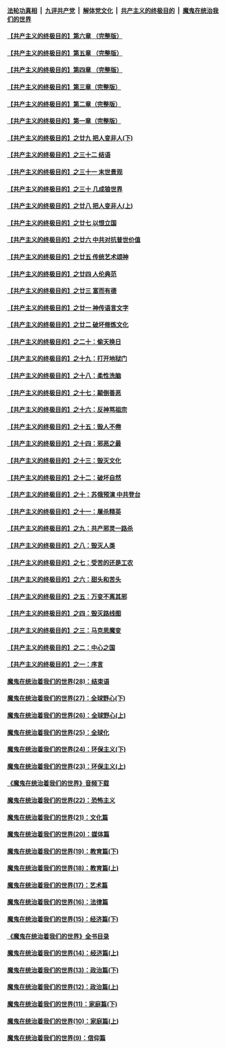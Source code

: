 

####  [法轮功真相](../../../../basic/blob/master/README.md?t=04091801) &nbsp;|&nbsp; [九评共产党](../../../../9ping.md/blob/master/README.md?t=04091801) &nbsp;|&nbsp; [解体党文化](../../../../jtdwh.md/blob/master/README.md?t=04091801)  &nbsp;|&nbsp; [共产主义的终极目的](../../../../gczydzjmd.md/blob/master/README.md?t=04091801) &nbsp;|&nbsp; [魔鬼在统治我们的世界](../../../../mgztzwmdsj.md/blob/master/README.md?t=04091801) 

#### [【共产主义的终极目的】第六章 （完整版）](../pages/nsc422/n11428913.md?t=04091801) 

#### [【共产主义的终极目的】第五章 （完整版）](../pages/nsc422/n11428912.md?t=04091801) 

#### [【共产主义的终极目的】第四章 （完整版）](../pages/nsc422/n11428907.md?t=04091801) 

#### [【共产主义的终极目的】第三章（完整版）](../pages/nsc422/n11428848.md?t=04091801) 

#### [【共产主义的终极目的】第二章（完整版）](../pages/nsc422/n11428831.md?t=04091801) 

#### [【共产主义的终极目的】第一章（完整版）](../pages/nsc422/n11417651.md?t=04091801) 

#### [【共产主义的终极目的】之廿九 把人变非人(下)](../pages/nsc422/n11344140.md?t=04091801) 

#### [【共产主义的终极目的】之三十二 结语](../pages/nsc422/n11360535.md?t=04091801) 

#### [【共产主义的终极目的】之三十一 末世景观](../pages/nsc422/n11351129.md?t=04091801) 

#### [【共产主义的终极目的】之三十 几成狼世界](../pages/nsc422/n11348280.md?t=04091801) 

#### [【共产主义的终极目的】之廿八 把人变非人(上)](../pages/nsc422/n11340492.md?t=04091801) 

#### [【共产主义的终极目的】之廿七 以恨立国](../pages/nsc422/n11336944.md?t=04091801) 

#### [【共产主义的终极目的】之廿六 中共对抗普世价值](../pages/nsc422/n11324785.md?t=04091801) 

#### [【共产主义的终极目的】之廿五 传统艺术颂神](../pages/nsc422/n11296396.md?t=04091801) 

#### [【共产主义的终极目的】之廿四 人伦典范](../pages/nsc422/n11296397.md?t=04091801) 

#### [【共产主义的终极目的】之廿三 富而有德](../pages/nsc422/n11283598.md?t=04091801) 

#### [【共产主义的终极目的】之廿一 神传语言文字](../pages/nsc422/n11263265.md?t=04091801) 

#### [【共产主义的终极目的】之廿二 破坏修炼文化](../pages/nsc422/n11245728.md?t=04091801) 

#### [【共产主义的终极目的】之二十：偷天换日](../pages/nsc422/n11238846.md?t=04091801) 

#### [【共产主义的终极目的】之十九：打开地狱门](../pages/nsc422/n11206376.md?t=04091801) 

#### [【共产主义的终极目的】之十八：柔性洗脑](../pages/nsc422/n11199994.md?t=04091801) 

#### [【共产主义的终极目的】之十七：颠倒善恶](../pages/nsc422/n11179782.md?t=04091801) 

#### [【共产主义的终极目的】之十六：反神骂祖宗](../pages/nsc422/n11166798.md?t=04091801) 

#### [【共产主义的终极目的】之十五：毁人不倦](../pages/nsc422/n11166792.md?t=04091801) 

#### [【共产主义的终极目的】之十四：邪恶之最](../pages/nsc422/n11150249.md?t=04091801) 

#### [【共产主义的终极目的】之十三：毁灭文化](../pages/nsc422/n11135227.md?t=04091801) 

#### [【共产主义的终极目的】之十二：破坏自然](../pages/nsc422/n11135214.md?t=04091801) 

#### [【共产主义的终极目的】之十：苏俄预演 中共登台](../pages/nsc422/n11118424.md?t=04091801) 

#### [【共产主义的终极目的】之十一：屠杀精英](../pages/nsc422/n11118442.md?t=04091801) 

#### [【共产主义的终极目的】之九：共产邪灵一路杀](../pages/nsc422/n11114139.md?t=04091801) 

#### [【共产主义的终极目的】之八：毁灭人类](../pages/nsc422/n11108503.md?t=04091801) 

#### [【共产主义的终极目的】之七：受苦的还是工农](../pages/nsc422/n11101809.md?t=04091801) 

#### [【共产主义的终极目的】之六：甜头和苦头](../pages/nsc422/n11096971.md?t=04091801) 

#### [【共产主义的终极目的】之五：万变不离其邪](../pages/nsc422/n11091285.md?t=04091801) 

#### [【共产主义的终极目的】之四：毁灭路线图](../pages/nsc422/n11086284.md?t=04091801) 

#### [【共产主义的终极目的】之三：马克思魔变](../pages/nsc422/n11061941.md?t=04091801) 

#### [【共产主义的终极目的】之二：中心之国](../pages/nsc422/n11047728.md?t=04091801) 

#### [【共产主义的终极目的】之一：序言](../pages/nsc422/n11086077.md?t=04091801) 

#### [魔鬼在统治着我们的世界(28)：结束语](../pages/nsc422/n10936246.md?t=04091801) 

#### [魔鬼在统治着我们的世界(27)：全球野心(下)](../pages/nsc422/n10928319.md?t=04091801) 

#### [魔鬼在统治着我们的世界(26)：全球野心(上)](../pages/nsc422/n10900318.md?t=04091801) 

#### [魔鬼在统治着我们的世界(25)：全球化](../pages/nsc422/n10788205.md?t=04091801) 

#### [魔鬼在统治着我们的世界(24)：环保主义(下)](../pages/nsc422/n10695307.md?t=04091801) 

#### [魔鬼在统治着我们的世界(23)：环保主义(上)](../pages/nsc422/n10688613.md?t=04091801) 

#### [《魔鬼在统治着我们的世界》音频下载](../pages/nsc422/n10635553.md?t=04091801) 

#### [魔鬼在统治着我们的世界(22)：恐怖主义](../pages/nsc422/n10614727.md?t=04091801) 

#### [魔鬼在统治着我们的世界(21)：文化篇](../pages/nsc422/n10597706.md?t=04091801) 

#### [魔鬼在统治着我们的世界(20)：媒体篇](../pages/nsc422/n10586579.md?t=04091801) 

#### [魔鬼在统治着我们的世界(19)：教育篇(下)](../pages/nsc422/n10564808.md?t=04091801) 

#### [魔鬼在统治着我们的世界(18)：教育篇(上)](../pages/nsc422/n10526970.md?t=04091801) 

#### [魔鬼在统治着我们的世界(17)：艺术篇](../pages/nsc422/n10499093.md?t=04091801) 

#### [魔鬼在统治着我们的世界(16)：法律篇](../pages/nsc422/n10485969.md?t=04091801) 

#### [魔鬼在统治着我们的世界(15)：经济篇(下)](../pages/nsc422/n10469975.md?t=04091801) 

#### [《魔鬼在统治着我们的世界》全书目录](../pages/nsc422/n10464261.md?t=04091801) 

#### [魔鬼在统治着我们的世界(14)：经济篇(上)](../pages/nsc422/n10457370.md?t=04091801) 

#### [魔鬼在统治着我们的世界(13)：政治篇(下)](../pages/nsc422/n10448270.md?t=04091801) 

#### [魔鬼在统治着我们的世界(12)：政治篇(上)](../pages/nsc422/n10444576.md?t=04091801) 

#### [魔鬼在统治着我们的世界(11)：家庭篇(下)](../pages/nsc422/n10440961.md?t=04091801) 

#### [魔鬼在统治着我们的世界(10)：家庭篇(上)](../pages/nsc422/n10435448.md?t=04091801) 

#### [魔鬼在统治着我们的世界(9)：信仰篇](../pages/nsc422/n10432159.md?t=04091801) 

